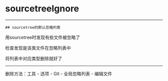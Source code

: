# sourcetreeIgnore

---
    ## sourcetree的默认忽略列表

用sourcetree时发现有些文件被忽略了

检查发现是该类文件在忽略列表中

将列表中对应类型删除就好了

---

删除方法：工具 - 选项 - Git - 全局忽略列表 - 编辑文件
